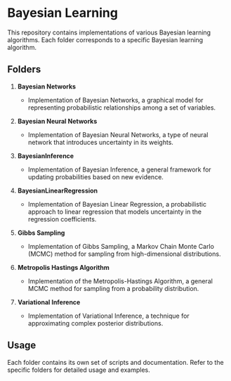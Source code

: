 # Bayesian Learning

This repository contains implementations of various Bayesian learning algorithms. Each folder corresponds to a specific Bayesian learning algorithm.

## Folders

1. **Bayesian Networks**
   - Implementation of Bayesian Networks, a graphical model for representing probabilistic relationships among a set of variables.

2. **Bayesian Neural Networks**
   - Implementation of Bayesian Neural Networks, a type of neural network that introduces uncertainty in its weights.

3. **BayesianInference**
   - Implementation of Bayesian Inference, a general framework for updating probabilities based on new evidence.

4. **BayesianLinearRegression**
   - Implementation of Bayesian Linear Regression, a probabilistic approach to linear regression that models uncertainty in the regression coefficients.

5. **Gibbs Sampling**
   - Implementation of Gibbs Sampling, a Markov Chain Monte Carlo (MCMC) method for sampling from high-dimensional distributions.

6. **Metropolis Hastings Algorithm**
   - Implementation of the Metropolis-Hastings Algorithm, a general MCMC method for sampling from a probability distribution.

7. **Variational Inference**
   - Implementation of Variational Inference, a technique for approximating complex posterior distributions.

## Usage

Each folder contains its own set of scripts and documentation. Refer to the specific folders for detailed usage and examples.
